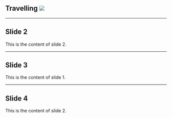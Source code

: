 <section>
   <h2>Travelling <img src="https://github.githubassets.com/images/icons/emoji/unicode/1f1ee-1f1f3.png?v8" /></h2>
   </section>

---

<section>
    <h2>Slide 2</h2>
    <p>This is the content of slide 2.</p>
</section>

---

<section>
    <h2>Slide 3</h2>
    <p>This is the content of slide 1.</p>
</section>

---

<section>
    <h2>Slide 4</h2>
    <p>This is the content of slide 2.</p>
</section>

